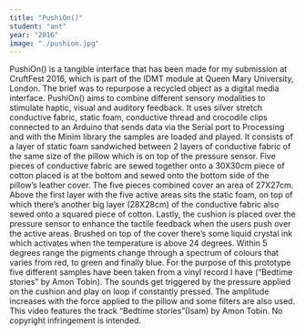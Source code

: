 ```yaml
---
title: "PushiOn()"
student: "ant"
year: "2016"
image: "./pushion.jpg"
---
```

PushiOn() is a tangible interface that has been made for my submission at CruftFest 2016, which is part of the IDMT module at Queen Mary University, London. The brief was to repurpose a recycled object as a digital media interface.
PushiOn() aims to combine different sensory modalities to stimulate haptic, visual and auditory feedback. It uses silver stretch conductive fabric, static foam, conductive thread and crocodile clips connected to an Arduino that sends data via the Serial port to Processing and with the Minim library the samples are loaded and played. It consists of a layer of static foam sandwiched between 2 layers of conductive fabric of the same size of the pillow which is on top of the pressure sensor. Five pieces of conductive fabric are sewed together onto a 30X30cm piece of cotton placed is at the bottom and sewed onto the bottom side of the pillow’s leather cover. The five pieces combined cover an area of 27X27cm. Above the first layer with the five active areas sits the static foam, on top of which there’s another big layer (28X28cm) of the conductive fabric also sewed onto a squared piece of cotton. Lastly, the cushion is placed over the pressure sensor to enhance the tactile feedback when the users push over the active areas. 
Brushed on top of the cover there’s some liquid crystal ink which activates when the temperature is above 24 degrees. Within 5 degrees range the pigments change through a spectrum of colours that varies from red, to green and finally blue. For the purpose of this prototype five different samples have been taken from a vinyl record I have (“Bedtime stories” by Amon Tobin). The sounds get triggered by the pressure applied on the cushion and play on loop if constantly pressed. The amplitude increases with the force applied to the pillow and some filters are also used. 
This video features the track “Bedtime stories”(Isam) by Amon Tobin. No copyright infringement is intended.